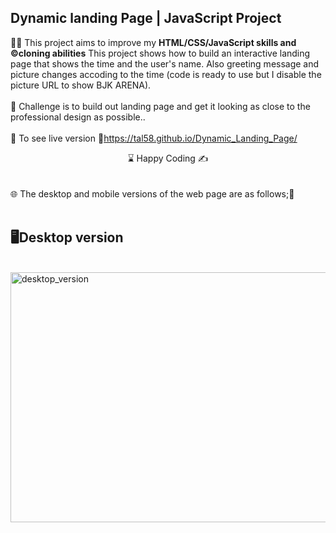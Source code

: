 ## Dynamic landing Page | JavaScript Project

👨‍💻 This project aims to improve my <b>HTML/CSS/JavaScript skills and ©️cloning abilities</b> This project shows how to build an interactive landing page that shows the time and the user's name. Also greeting message and picture changes accoding to the time (code is ready to use but I disable the picture URL to show BJK  ARENA).
<br><br>
🎯 Challenge is to build out landing page and get it looking as close to the professional design as possible..
<br><br>
🔗 To see live version 🎯https://tal58.github.io/Dynamic_Landing_Page/
<br>
<center> ⌛ Happy Coding  ✍ </center>
<br><br>
🌐 The desktop and mobile versions of the web page are as follows;🧭
<br><br>

## 🖥️Desktop version
<br>
<img src="./bjk.gif" width="600" height="400" align="left" alt="desktop_version">
<br>
<br>
<br>
<br>
<br>
<br>
<br>
<br>
<br>







